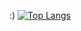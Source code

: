 :)
[![Top Langs](https://github-readme-stats.vercel.app/api/top-langs/?username=kocory1)](https://github.com/anuraghazra/github-readme-stats)
<!---
kocory1/kocory1 is a ✨ special ✨ repository because its `README.md` (this file) appears on your GitHub profile.
You can click the Preview link to take a look at your changes.
--->
